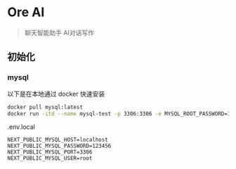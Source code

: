 # Ore AI

> 聊天智能助手 AI对话写作

## 初始化

### mysql

以下是在本地通过 docker 快速安装
``` bash
docker pull mysql:latest
docker run -itd --name mysql-test -p 3306:3306 -e MYSQL_ROOT_PASSWORD=123456 mysql
```

.env.local
``` env
NEXT_PUBLIC_MYSQL_HOST=localhost
NEXT_PUBLIC_MYSQL_PASSWORD=123456
NEXT_PUBLIC_MYSQL_PORT=3306
NEXT_PUBLIC_MYSQL_USER=root
```